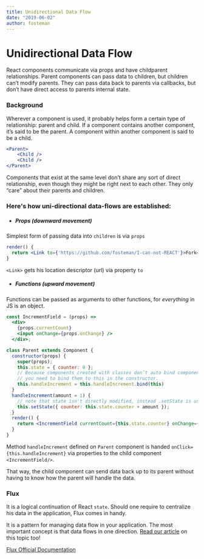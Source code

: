 ```yaml
---
title: Unidirectional Data Flow
date: "2019-06-02"
author: fosteman
---
```


# Unidirectional Data Flow  

React components communicate via props and have child­parent relationships. Parent components can pass data to children, but children can’t modify parents. They can pass data back to parents via callbacks, but don’t have direct access to parents internal state.

### Background
Wherever a component is used, it probably helps form a certain type of relationship: parent and child. 
If a component contains another component, it’s said to be the parent. A component within another component is said to be a child.
```jsx harmony
<Parent>
    <Child />
    <Child />
</Parent>
```
Components that exist at the same level don’t share any sort of direct relationship, even though they might be right next to each other. They only “care” about their parents and children.

### Here's how uni-directional data-flows are established:
- ##### Props (downward movement)
Simplest form of passing data into `children` is via `props`
```jsx harmony
render() {
  return <Link to={'https://github.com/fosteman/I-can-not-REACT'}>Fork</Link>;
}
```
`<Link>` gets his location descriptor (url) via property `to`
- ##### Functions (upward movement)
Functions can be passed as arguments to other functions, for <em>everything</em> in JS is an object. 
```jsx harmony
const IncrementField = (props) =>
  <div>
    {props.currentCount}
    <input onChange={props.onChange} />
  </div>;

class Parent extends Component {
  constructor(props) {
    super(props);
    this.state = { counter: 0 };
    // Because components created with classes don’t auto bind component methods,
    // you need to bind them to this in the constructor.
    this.handleIncrement = this.handleIncrement.bind(this)
  }
  handleIncrement(amount = 1) {
    // note that state isn't directly modified, instead .setState is used.
    this.setState({ counter: this.state.counter + amount });
  }
  render() {
    return <IncrementField currentCount={this.state.counter} onChange={this.handleIncrement} />
  }
}

```
Method `handleIncrement` defined on `Parent` component is handed `onClick={this.handleIncrement}` via properties to the child component `<IncrementField/>`.

That way, the child component can send data back up to its parent without having to know how the parent will handle the data. 

### Flux

It is a logical continuation of React `state`. Should one require to centralize his data in the application, Flux comes in handy. 

It is a pattern for managing data flow in your application. The most important concept is that data flows in one direction. 
[Read our article](https://i-can-not-react.netlify.com/flux/) on this topic too! 

[Flux Official Documentation](https://github.com/facebook/flux/tree/master/examples/flux-concepts)
